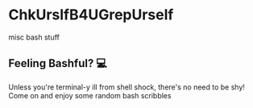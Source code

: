 # ChkUrslfB4UGrepUrself
misc bash stuff

## Feeling Bashful? 💻

Unless you're terminal-y ill from shell shock, there's no need to be shy! Come on and enjoy some random bash scribbles
